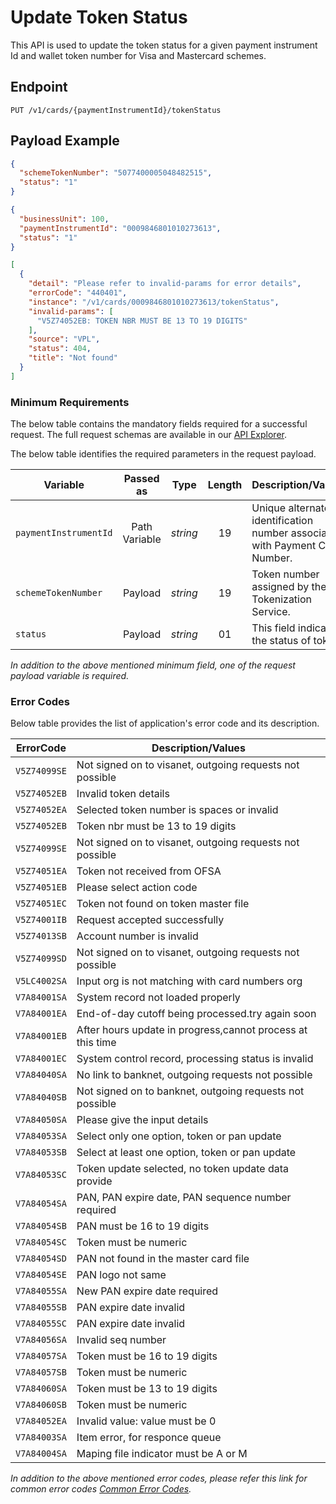 # Update Token Status

This API is used to update the token status for a given payment instrument Id and wallet token number for Visa and Mastercard schemes.

## Endpoint

`PUT /v1/cards/{paymentInstrumentId}/tokenStatus`

## Payload Example

<!--
type: tab
titles: Request, Response, Error
-->

```json
{
  "schemeTokenNumber": "5077400005048482515",
  "status": "1"
}
```

<!--
type: tab
-->

```json
{
  "businessUnit": 100,
  "paymentInstrumentId": "0009846801010273613",
  "status": "1"
}
```

<!--
type: tab
-->

```json
[
  {
    "detail": "Please refer to invalid-params for error details",
    "errorCode": "440401",
    "instance": "/v1/cards/0009846801010273613/tokenStatus",
    "invalid-params": [
      "V5Z74052EB: TOKEN NBR MUST BE 13 TO 19 DIGITS"
    ],
    "source": "VPL",
    "status": 404,
    "title": "Not found"
  }
]
```
<!-- type: tab-end -->

### Minimum Requirements

The below table contains the mandatory fields required for a successful request. The full request schemas are available in our [API Explorer](../api/?type=put&path=/v1/cards/{paymentInstrumentId}/tokenStatus).

The below table identifies the required parameters in the request payload.

| Variable | Passed as | Type | Length | Description/Values |
| -------- | :-------: | :--: | :------------: | ------------------ |
| `paymentInstrumentId` | Path Variable | *string* | 19 | Unique alternate identification number associated with Payment Card Number. |
| `schemeTokenNumber` | Payload | *string* | 19 | Token number assigned by the Tokenization Service. |
| `status` | Payload | *string* | 01 | This field indicate the status of token. |

*In addition to the above mentioned minimum field, one of the request payload variable is required.*

### Error Codes

Below table provides the list of application's error code and its description.

| ErrorCode |  Description/Values |
| --------  | ------------------ |
| `V5Z74099SE` | Not signed on to visanet, outgoing requests not possible |
| `V5Z74052EB` | Invalid token details |
| `V5Z74052EA` | Selected token number is spaces or invalid |
| `V5Z74052EB` | Token nbr must be 13 to 19 digits |
| `V5Z74099SE` | Not signed on to visanet, outgoing requests not possible |
| `V5Z74051EA` | Token not received from OFSA |
| `V5Z74051EB` | Please select action code |
| `V5Z74051EC` | Token not found on token master file |
| `V5Z74001IB` | Request accepted successfully |
| `V5Z74013SB` | Account number is invalid |
| `V5Z74099SD` | Not signed on to visanet, outgoing requests not possible |
| `V5LC4002SA` | Input org is not matching with card numbers org |
| `V7A84001SA` | System record not loaded properly |
| `V7A84001EA` | End-of-day cutoff being processed.try again soon |
| `V7A84001EB` | After hours update in progress,cannot process at this time |
| `V7A84001EC` | System control record, processing status is invalid |
| `V7A84040SA` | No link to banknet, outgoing requests not possible |
| `V7A84040SB` | Not signed on to banknet, outgoing requests not possible |
| `V7A84050SA` | Please give the input details |
| `V7A84053SA` | Select only one option, token or pan update |
| `V7A84053SB` | Select at least one option, token or pan update |
| `V7A84053SC` | Token update selected, no token update data provide |
| `V7A84054SA` | PAN, PAN expire date, PAN sequence number required |
| `V7A84054SB` | PAN must be 16 to 19 digits |
| `V7A84054SC` | Token must be numeric |
| `V7A84054SD` | PAN not found in the master card file |
| `V7A84054SE` | PAN logo not same |
| `V7A84055SA` | New PAN expire date required |
| `V7A84055SB` | PAN expire date invalid |
| `V7A84055SC` | PAN expire date invalid |
| `V7A84056SA` | Invalid seq number |
| `V7A84057SA` | Token must be 16 to 19 digits |
| `V7A84057SB` | Token must be numeric |
| `V7A84060SA` | Token must be 13 to 19 digits |
| `V7A84060SB` | Token must be numeric |
| `V7A84052EA` | Invalid value: value must be 0 |
| `V7A84003SA` | Item error, for responce queue |
| `V7A84004SA` | Maping file indicator must be A or M |

*In addition to the above mentioned error codes, please refer this link for common error codes [Common Error Codes](?path=docs/Common_Error_Code.md).*
